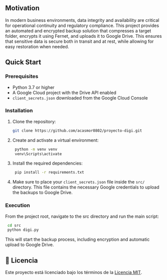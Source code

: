 ## Motivation

In modern business environments, data integrity and availability are critical for operational continuity and regulatory compliance. This project provides an automated and encrypted backup solution that compresses a target folder, encrypts it using Fernet, and uploads it to Google Drive. This ensures that sensitive data is secure both in transit and at rest, while allowing for easy restoration when needed.

## Quick Start

### Prerequisites

- Python 3.7 or higher  
- A Google Cloud project with the Drive API enabled  
- `client_secrets.json` downloaded from the Google Cloud Console  

### Installation

1. Clone the repository:  
   ```bash
   git clone https://github.com/acasmor0802/proyecto-digi.git
   ```
2. Create and activate a virtual environment:
   ```bash
    python -m venv venv
    venv\Scripts\activate
   ```
3. Install the required dependencies:
   ```bash
    pip install -r requirements.txt
   ```
4. Make sure to place your `client_secrets.json` file inside the `src/` directory.
This file contains the necessary Google credentials to upload the backups to Google Drive.

### Execution
From the project root, navigate to the src directory and run the main script:
   ```bash
    cd src
    python digi.py
   ```
This will start the backup process, including encryption and automatic upload to Google Drive.

## 📄 Licencia

Este proyecto está licenciado bajo los términos de la [Licencia MIT](./LICENSE).
